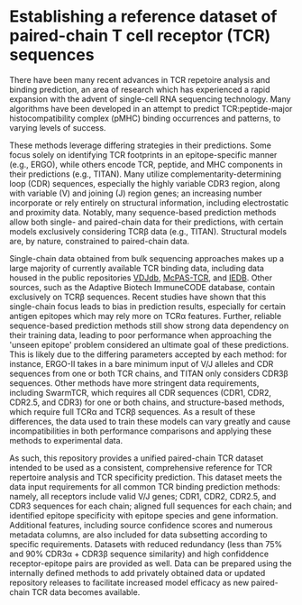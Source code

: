 # Establishing a reference dataset of paired-chain T cell receptor (TCR) sequences

There have been many recent advances in TCR repetoire analysis and binding prediction, an area of research which has experienced a rapid expansion with the advent of single-cell RNA sequencing technology. Many algorithms have been developed in an attempt to predict TCR:peptide-major histocompatibility complex (pMHC) binding occurrences and patterns, to varying levels of success. 

These methods leverage differing strategies in their predictions. Some focus solely on identifying TCR footprints in an epitope-specific manner (e.g., ERGO), while others encode TCR, peptide, and MHC components in their predictions (e.g., TITAN). Many utilize complementarity-determining loop (CDR) sequences, especially the highly variable CDR3 region, along with variable (V) and joining (J) region genes; an increasing number incorporate or rely entirely on structural information, including electrostatic and proximity data. Notably, many sequence-based prediction methods allow both single- and paired-chain data for their predictions, with certain models exclusively considering TCR&beta; data (e.g., TITAN). Structural models are, by nature, constrained to paired-chain data.

Single-chain data obtained from bulk sequencing approaches makes up a large majority of currently available TCR binding data, including data housed in the public repositories [VDJdb](https://vdjdb.cdr3.net/), [McPAS-TCR](https://friedmanlab.weizmann.ac.il/McPAS-TCR/), and [IEDB](https://www.iedb.org/). Other sources, such as the Adaptive Biotech ImmuneCODE database, contain exclusively on TCR&beta; sequences. Recent studies have shown that this single-chain focus leads to bias in prediction results, especially for certain antigen epitopes which may rely more on TCR&alpha; features. Further, reliable sequence-based prediction methods still show strong data dependency on their training data, leading to poor performance when approaching the 'unseen epitope' problem considered an ultimate goal of these predictions. This is likely due to the differing parameters accepted by each method: for instance, ERGO-II takes in a bare minimum input of V/J alleles and CDR sequences from one or both TCR chains, and TITAN only considers CDR3&beta; sequences. Other methods have more stringent data requirements, including SwarmTCR, which requires all  CDR sequences (CDR1, CDR2, CDR2.5, and CDR3) for one or both chains, and structure-based methods, which require full TCR&alpha; and TCR&beta; sequences. As a result of these differences, the data used to train these models can vary greatly and cause incompatibilities in both performance comparisons and applying these methods to experimental data.

As such, this repository provides a unified paired-chain TCR dataset intended to be used as a consistent, comprehensive reference for TCR repertoire analysis and TCR specificity prediction. This dataset meets the data input requirements for all common TCR binding prediction methods: namely, all receptors include valid V/J genes; CDR1, CDR2, CDR2.5, and CDR3 sequences for each chain; aligned full sequences for each chain; and identified epitope specificity with epitope species and gene information. Additional features, including source confidence scores and numerous metadata columns, are also included for data subsetting according to specific requirements. Datasets with reduced redundancy (less than 75% and 90% CDR3&alpha; + CDR3&beta; sequence similarity) and high confiddence receptor-epitope pairs are provided as well. Data can be prepared using the internally defined methods to add privately obtained data or updated repository releases to facilitate increased model efficacy as new paired-chain TCR data becomes available.
